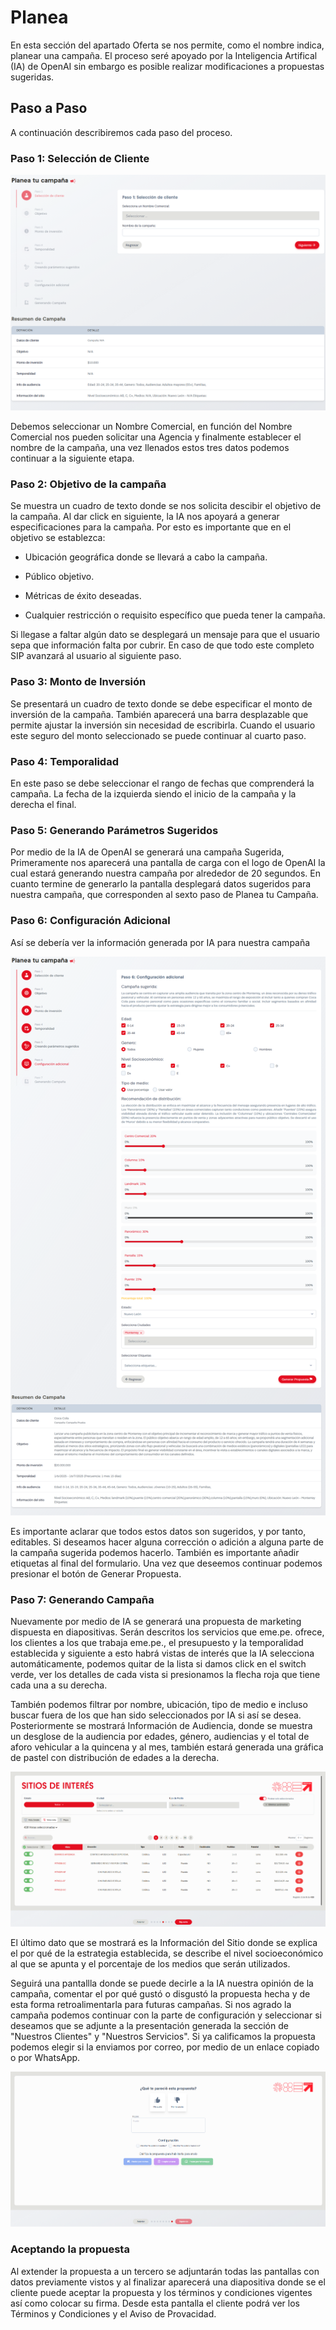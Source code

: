 # Planea

En esta sección del apartado Oferta se nos permite, como el nombre indica, planear una campaña. El proceso seré apoyado por la Inteligencia Artifical (IA) de OpenAI sin embargo es posible realizar modificaciones a propuestas sugeridas. 

## Paso a Paso

A continuación describiremos cada paso del proceso.

### Paso 1: Selección de Cliente

![planea](../assets/planea.png)

Debemos seleccionar un Nombre Comercial, en función del Nombre Comercial nos pueden solicitar una Agencia y finalmente establecer el nombre de la campaña, una vez llenados estos tres datos podemos continuar a la siguiente etapa.

### Paso 2: Objetivo de la campaña

Se muestra un cuadro de texto donde se nos solicita descibir el objetivo de la campaña. Al dar click en siguiente, la IA nos apoyará a generar especificaciones para la campaña. Por esto es importante que en el objetivo se establezca:

- Ubicación geográfica donde se llevará a cabo la campaña.

- Público objetivo.

- Métricas de éxito deseadas.

- Cualquier restricción o requisito específico que pueda tener la campaña.

Si llegase a faltar algún dato se desplegará un mensaje para que el usuario sepa que información falta por cubrir. En caso de que todo este completo SIP avanzará al usuario al siguiente paso.

### Paso 3: Monto de Inversión
Se presentará un cuadro de texto donde se debe especificar el monto de inversión de la campaña. También aparecerá una barra desplazable que permite ajustar la inversión sin necesidad de escribirla. Cuando el usuario este seguro del monto seleccionado se puede continuar al cuarto paso.

### Paso 4: Temporalidad

En este paso se debe seleccionar el rango de fechas que comprenderá la campaña. La fecha de la izquierda siendo el inicio de la campaña y la derecha el final.

### Paso 5: Generando Parámetros Sugeridos

Por medio de la IA de OpenAI se generará una campaña Sugerida, Primeramente nos aparecerá una pantalla de carga con el logo de OpenAI la cual estará generando nuestra campaña por alrededor de 20 segundos. En cuanto termine de generarlo la pantalla desplegará datos sugeridos para nuestra campaña, que corresponden al sexto paso de Planea tu Campaña.

### Paso 6: Configuración Adicional

Así se debería ver la información generada por IA para nuestra campaña

![paso6](../assets/paso6.png)

Es importante aclarar que todos estos datos son sugeridos, y por tanto, editables. Si deseamos hacer alguna corrección o adición a alguna parte de la campaña sugerida podemos hacerlo. También es importante añadir etiquetas al final del formulario. Una vez que deseemos continuar podemos presionar el botón de Generar Propuesta.

### Paso 7: Generando Campaña

Nuevamente por medio de IA se generará una propuesta de marketing dispuesta en diapositivas. Serán descritos los servicios que eme.pe. ofrece, los clientes a los que trabaja eme.pe., el presupuesto y la temporalidad establecida y siguiente a esto habrá vistas de interés que la IA selecciona automáticamente, podemos quitar de la lista si damos click en el switch verde, ver los detalles de cada vista si presionamos la flecha roja que tiene cada una a su derecha. 

También podemos filtrar por nombre, ubicación, tipo de medio e incluso buscar fuera de los que han sido seleccionados por IA si así se desea. Posteriormente se mostrará Información de Audiencia, donde se muestra un desglose de la audiencia por edades, género, audiencias y el total de aforo vehicular a la quincena y al mes, también estará generada una gráfica de pastel con distribución de edades a la derecha.

![paso7](../assets/paso7.png)

El último dato que se mostrará es la Información del Sitio donde se explica el por qué de la estrategia establecida, se describe el nivel socioeconómico al que se apunta y el porcentaje de los medios que serán utilizados.

Seguirá una pantallla donde se puede decirle a la IA nuestra opinión de la campaña, comentar el por qué gustó o disgustó la propuesta hecha y de esta forma retroalimentarla para futuras campañas. Si nos agrado la campaña podemos continuar con la parte de configuración y seleccionar si deseamos que se adjunte a la presentación generada la sección de "Nuestros Clientes" y "Nuestros Servicios". Si ya calificamos la propuesta podemos elegir si la enviamos por correo, por medio de un enlace copiado o por WhatsApp.

![opinion](../assets/opinion.png)

### Aceptando la propuesta

Al extender la propuesta a un tercero se adjuntarán todas las pantallas con datos previamente vistos y al finalizar aparecerá una diapositiva donde se el cliente puede aceptar la propuesta y los términos y condiciones vigentes así como colocar su firma. Desde esta pantalla el cliente podrá ver los Términos y Condiciones y el Aviso de Provacidad.


